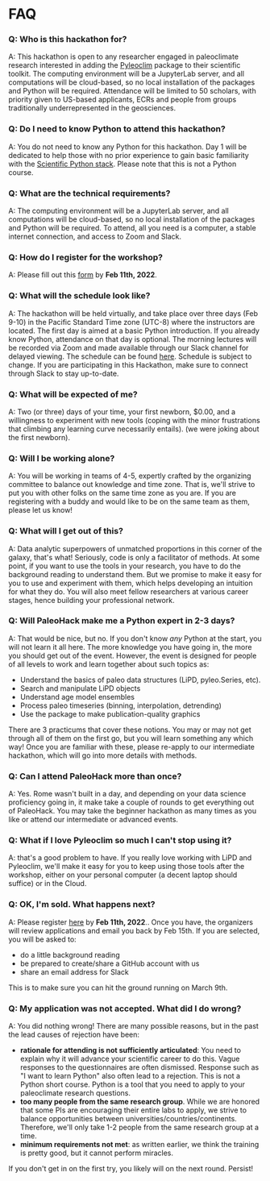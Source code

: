 # FAQ

### Q: Who is this hackathon for?

A: This hackathon is open to any researcher engaged in paleoclimate research interested in adding the [Pyleoclim](https://pyleoclim-util.readthedocs.io/en/stable/) package to their scientific toolkit. The computing environment will be a JupyterLab server, and all computations will be cloud-based, so no local installation of the packages and Python will be required. Attendance will be limited to 50 scholars, with priority given to US-based applicants, ECRs and people from groups traditionally underrepresented in the geosciences.

### Q: Do I need to know Python to attend this hackathon?

A: You do not need to know any Python for this hackathon. Day 1 will be dedicated to help those with no prior experience to gain basic familiarity with the [Scientific Python stack](https://barbagroup.github.io/essential_skills_RRC/jupyter/1/). Please note that this is not a Python course.

### Q: What are the technical requirements?

A: The computing environment will be a JupyterLab server, and all computations will be cloud-based, so no local installation of the packages and Python will be required. To attend, all you need is a computer, a stable internet connection, and access to Zoom and Slack.

### Q: How do I register for the workshop?

A: Please fill out this [form](https://forms.gle/MxfsVJhaa25YtiMe7) by **Feb 11th, 2022**.

### Q: What will the schedule look like?

A: The hackathon will be held virtually, and take place over three days (Feb 9-10) in the Pacific Standard Time zone (UTC-8) where the instructors are located. The first day is aimed at a basic Python introduction. If you already know Python, attendance on that day is optional. The morning lectures will be recorded via Zoom and made available through our Slack channel for delayed viewing. The schedule can be found [here](https://linkedearth.github.io/paleoHackathon/schedule). Schedule is subject to change. If you are participating in this Hackathon, make sure to connect through Slack to stay up-to-date.

### Q: What will be expected of me?

A: Two (or three) days of your time, your first newborn, $0.00, and a willingness to experiment with new tools (coping with the minor frustrations that climbing any learning curve necessarily entails). (we were joking about the first newborn).

### Q: Will I be working alone?
A: You will be working in teams of 4-5, expertly crafted by the organizing committee to balance out knowledge and time zone. That is, we'll strive to put you with other folks on the same time zone as you are. If you are registering with a buddy and would like to be on the same team as them, please let us know!

### Q: What will I get out of this?

A: Data analytic superpowers of unmatched proportions in this corner of the galaxy, that's what! Seriously, code is only a facilitator of methods. At some point, if you want to use the tools in your research, you have to do the background reading to understand them. But we promise to make it easy for you to use and experiment with them, which helps developing an intuition for what they do.  You will also meet fellow researchers at various career stages, hence building your professional network.

### Q: Will PaleoHack make me a Python expert in 2-3 days?

A: That would be nice, but no. If you don't know *any* Python at the start, you will not learn it all here. The more knowledge you have going in, the more you should get out of the event. However, the event is designed for people of all levels to work and learn together about such topics as:
- Understand the basics of paleo data structures (LiPD, pyleo.Series, etc). 
- Search and manipulate LiPD objects
- Understand age model ensembles
- Process paleo timeseries (binning, interpolation, detrending)
- Use the package to make publication-quality graphics

There are 3 practicums that cover these notions. You may or may not get through all of them on the first go, but you will learn something any which way! Once you are familiar with these, please re-apply to our intermediate hackathon, which will go into more details with methods. 

### Q: Can I attend PaleoHack more than once?

A: Yes. Rome wasn't built in a day, and depending on your data science proficiency going in, it make take a couple of rounds to get everything out of PaleoHack. You may take the beginner hackathon as many times as you like or attend our intermediate or advanced events.  

### Q: What if I love Pyleoclim so much I can't stop using it?

A: that's a good problem to have. If you really love working with LiPD and Pyleoclim, we'll make it easy for you to keep using those tools after the workshop, either on your personal computer (a decent laptop should suffice) or in the Cloud.

### Q: OK, I'm sold. What happens next?

A: Please register [here](https://forms.gle/MxfsVJhaa25YtiMe7) by **Feb 11th, 2022**.. Once you have, the organizers will review applications and email you back by Feb 15th. If you are selected, you will be asked to:
- do a little background reading
- be prepared to create/share a GitHub account with us
- share an email address for Slack

This is to make sure you can hit the ground running on March 9th.

### Q: My application was not accepted. What did I do wrong?
A: You did nothing wrong! There are many possible reasons, but in the past the lead causes of rejection have been:
- __rationale for attending is not sufficiently articulated__: You need to explain why it will advance your scientific career to do this. Vague responses to the questionnaires are often dismissed. Response such as "I want to learn Python" also often lead to a rejection. This is not a Python short course. Python is a tool that you need to apply to your paleoclimate research questions. 
- __too many people from the same research group__. While we are honored that some PIs are encouraging their entire labs to apply, we strive to balance opportunities between universities/countries/continents. Therefore, we'll only take 1-2 people from the same research group at a time.
- __minimum requirements not met__: as written earlier, we think the training is pretty good, but it cannot perform miracles. 

If you don't get in on the first try, you likely will on the next round. Persist!
